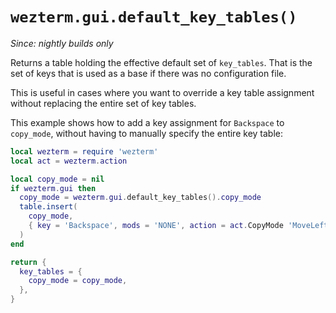 # `wezterm.gui.default_key_tables()`

*Since: nightly builds only*

Returns a table holding the effective default set of `key_tables`.  That is the
set of keys that is used as a base if there was no configuration file.

This is useful in cases where you want to override a key table assignment
without replacing the entire set of key tables.

This example shows how to add a key assignment for `Backspace` to `copy_mode`,
without having to manually specify the entire key table:

```lua
local wezterm = require 'wezterm'
local act = wezterm.action

local copy_mode = nil
if wezterm.gui then
  copy_mode = wezterm.gui.default_key_tables().copy_mode
  table.insert(
    copy_mode,
    { key = 'Backspace', mods = 'NONE', action = act.CopyMode 'MoveLeft' }
  )
end

return {
  key_tables = {
    copy_mode = copy_mode,
  },
}
```
